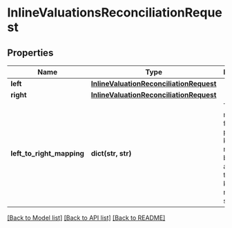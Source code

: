# InlineValuationsReconciliationRequest

## Properties
Name | Type | Description | Notes
------------ | ------------- | ------------- | -------------
**left** | [**InlineValuationReconciliationRequest**](InlineValuationReconciliationRequest.md) |  | 
**right** | [**InlineValuationReconciliationRequest**](InlineValuationReconciliationRequest.md) |  | 
**left_to_right_mapping** | **dict(str, str)** | The mapping from property keys requested by left aggregation to property keys on right hand side | [optional] 

[[Back to Model list]](../README.md#documentation-for-models) [[Back to API list]](../README.md#documentation-for-api-endpoints) [[Back to README]](../README.md)


